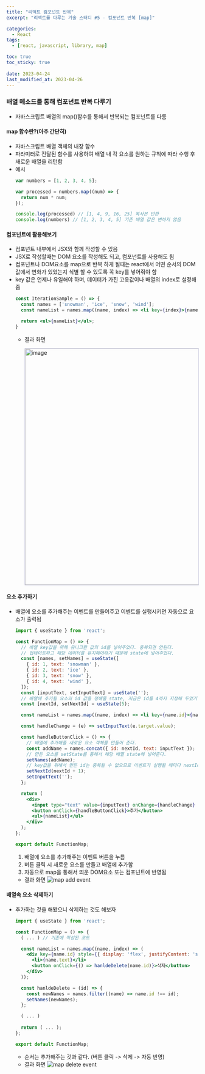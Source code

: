 ```yaml
---
title: "리액트 컴포넌트 반복"
excerpt: "리액트를 다루는 기술 스터디 #5 - 컴포넌트 반복 [map]"

categories:
  - React
tags:
  - [react, javascript, library, map]

toc: true
toc_sticky: true
 
date: 2023-04-24
last_modified_at: 2023-04-26
---
```



### 배열 메소드를 통해 컴포넌트 반복 다루기
- 자바스크립트 배열의 map()함수를 통해서 반복되는 컴포넌트를 다룸

#### map 함수란?(아주 간단히)
- 자바스크립트 배열 객체의 내장 함수
- 파라미터로 전달된 함수를 사용하여 배열 내 각 요소를 원하는 규칙에 따라 수행 후 새로운 배열을 리턴함
- 예시
  ```js
  var numbers = [1, 2, 3, 4, 5];

  var processed = numbers.map((num) => {
    return num * num;
  });

  console.log(processed) // [1, 4, 9, 16, 25] 복사본 반환
  console.log(numbers) // [1, 2, 3, 4, 5] 기존 배열 값은 변하지 않음
  ```

#### 컴포넌트에 활용해보기
- 컴포넌트 내부에서 JSX와 함께 작성할 수 있음
- JSX로 작성할때는 DOM 요소를 작성해도 되고, 컴포넌트를 사용해도 됨
- 컴포넌트나 DOM요소를 map으로 반복 하게 될때는 react에서 어떤 순서의 DOM 값에서 변화가 있었는지 식별 할 수 있도록 꼭 key를 넣어줘야 함
- key 값은 언제나 유일해야 하며, 데이터가 가진 고윳값이나 배열의 index로 설정해줌
  ```jsx
  const IterationSample = () => {
    const names = ['snowman', 'ice', 'snow', 'wind'];
    const nameList = names.map((name, index) => <li key={index}>{name}</li>);

    return <ul>{nameList}</ul>;
  }
  ```
  - 결과 화면

    <img style="border: 1px solid #c4c4db" width="619" alt="image" src="https://user-images.githubusercontent.com/65106740/235340915-349807a0-b8f4-47f9-a24a-332f18cc0ef6.png">


#### 요소 추가하기
- 배열에 요소를 추가해주는 이벤트를 만들어주고 이벤트를 실행시키면 자동으로 요소가 출력됨
  ```jsx
  import { useState } from 'react';

  const FunctionMap = () => {
    // 배열 key값을 위해 유니크한 값의 id를 넣어주었다. 중복되면 안된다.
    // 업데이트하고 해당 데이터를 유지해야하기 때문에 state에 넣어주었다.
    const [names, setNames] = useState([
      { id: 1, text: 'snowman' },
      { id: 2, text: 'ice' },
      { id: 3, text: 'snow' },
      { id: 4, text: 'wind' },
    ]);
    const [inputText, setInputText] = useState('');
    // 배열에 추가될 요소의 id 값을 정해줄 state, 지금은 id를 4까지 지정해 두었기 때문에 초기값을 5로 넣었다.
    const [nextId, setNextId] = useState(5);

    const nameList = names.map((name, index) => <li key={name.id}>{name.text}</li>);

    const handleChange = (e) => setInputText(e.target.value);

    const handleButtonClick = () => {
      // 배열에 추가해줄 새로운 요소 객체를 만들어 준다.
      const addName = names.concat({ id: nextId, text: inputText });
      // 만든 요소를 setState를 통해서 해당 배열 state에 넣어준다.
      setNames(addName);
      // key값을 위해서 만든 id는 중복될 수 없으므로 이벤트가 실행될 때마다 nextId를 1씩 더해준다.
      setNextId(nextId + 1);
      setInputText('');
    };

    return (
      <div>
        <input type="text" value={inputText} onChange={handleChange} />
        <button onClick={handleButtonClick}>추가</button>
        <ul>{nameList}</ul>
      </div>
    );
  };

  export default FunctionMap;
  ```
  1. 배열에 요소를 추가해주는 이벤트 버튼을 누름
  1. 버튼 클릭 시 새로운 요소를 만들고 배열에 추가함
  1. 자동으로 map을 통해서 띄운 DOM요소 또는 컴포넌트에 반영됨
  - 결과 화면
    ![map add event](https://user-images.githubusercontent.com/65106740/235107023-7e516acf-9910-4dde-bed8-245e5a247c8b.gif)

#### 배열속 요소 삭제하기
- 추가하는 것을 해봤으니 삭제하는 것도 해보자
  ```jsx
  import { useState } from 'react';

  const FunctionMap = () => {
    ( ... ) // 기존에 작성된 코드

    const nameList = names.map((name, index) => (
      <div key={name.id} style={{ display: 'flex', justifyContent: 'space-between', width: '146px' }}>
        <li>{name.text}</li>
        <button onClick={() => hanldeDelete(name.id)}>삭제</button>
      </div>
    ));

    const hanldeDelete = (id) => {
      const newNames = names.filter((name) => name.id !== id);
      setNames(newNames);
    };

    ( ... )
    
    return ( ... );
  };

  export default FunctionMap;
  ```
  - 순서는 추가해주는 것과 같다. (버튼 클릭 -> 삭제 -> 자동 반영)
  - 결과 화면
    ![map delete event](https://user-images.githubusercontent.com/65106740/235114475-8b408467-fed0-4fa9-ab72-d1a4d4152dfd.gif)